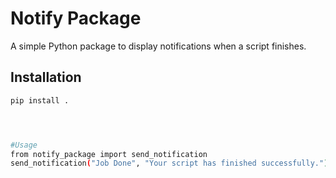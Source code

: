 # Notify Package

A simple Python package to display notifications when a script finishes.

## Installation

```bash
pip install .




#Usage
from notify_package import send_notification
send_notification("Job Done", "Your script has finished successfully.")